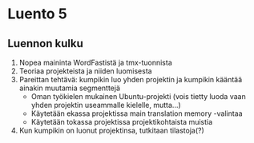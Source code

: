 Luento 5
========


Luennon kulku
-------------

1. Nopea maininta WordFastistä ja tmx-tuonnista
2. Teoriaa projekteista ja niiden luomisesta
3. Pareittan tehtävä: kumpikin luo yhden projektin  ja kumpikin kääntää ainakin muutamia segmenttejä
    - Oman työkielen mukainen Ubuntu-projekti (vois tietty luoda vaan yhden projektin useammalle kielelle, mutta...)
    - Käytetään ekassa projektissa main translation memory -valintaa
    - Käytetään tokassa projektissa projektikohtaista muistia
4. Kun kumpikin on luonut projektinsa, tutkitaan tilastoja(?)


